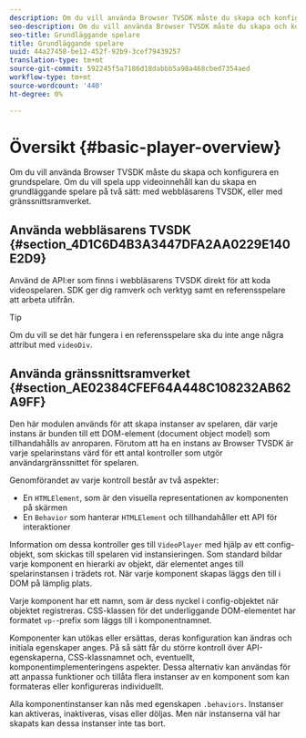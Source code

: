 ```yaml
---
description: Om du vill använda Browser TVSDK måste du skapa och konfigurera en grundspelare. Om du vill spela upp videoinnehåll kan du skapa en grundläggande spelare på två sätt med webbläsarens TVSDK eller med gränssnittets ramverk.
seo-description: Om du vill använda Browser TVSDK måste du skapa och konfigurera en grundspelare. Om du vill spela upp videoinnehåll kan du skapa en grundläggande spelare på två sätt med webbläsarens TVSDK eller med gränssnittets ramverk.
seo-title: Grundläggande spelare
title: Grundläggande spelare
uuid: 44a27458-be12-452f-92b9-3cef79439257
translation-type: tm+mt
source-git-commit: 592245f5a7186d18dabbb5a98a468cbed7354aed
workflow-type: tm+mt
source-wordcount: '440'
ht-degree: 0%

---
```



# Översikt {#basic-player-overview}

Om du vill använda Browser TVSDK måste du skapa och konfigurera en grundspelare. Om du vill spela upp videoinnehåll kan du skapa en grundläggande spelare på två sätt: med webbläsarens TVSDK, eller med gränssnittsramverket.

## Använda webbläsarens TVSDK {#section_4D1C6D4B3A3447DFA2AA0229E140E2D9}

Använd de API:er som finns i webbläsarens TVSDK direkt för att koda videospelaren. SDK ger dig ramverk och verktyg samt en referensspelare att arbeta utifrån.

>[!TIP]
>
>Om du vill se det här fungera i en referensspelare ska du inte ange några attribut med `videoDiv`.

## Använda gränssnittsramverket {#section_AE02384CFEF64A448C108232AB62A9FF}

Den här modulen används för att skapa instanser av spelaren, där varje instans är bunden till ett DOM-element (document object model) som tillhandahålls av anroparen. Förutom att ha en instans av Browser TVSDK är varje spelarinstans värd för ett antal kontroller som utgör användargränssnittet för spelaren.

Genomförandet av varje kontroll består av två aspekter:

* En `HTMLElement`, som är den visuella representationen av komponenten på skärmen
* En `Behavior` som hanterar `HTMLElement` och tillhandahåller ett API för interaktioner

Information om dessa kontroller ges till `VideoPlayer` med hjälp av ett config-objekt, som skickas till spelaren vid instansieringen. Som standard bildar varje komponent en hierarki av objekt, där elementet anges till spelarinstansen i trädets rot. När varje komponent skapas läggs den till i DOM på lämplig plats.

Varje komponent har ett namn, som är dess nyckel i config-objektet när objektet registreras. CSS-klassen för det underliggande DOM-elementet har formatet `vp-`-prefix som läggs till i komponentnamnet.

Komponenter kan utökas eller ersättas, deras konfiguration kan ändras och initiala egenskaper anges. På så sätt får du större kontroll över API-egenskaperna, CSS-klassnamnet och, eventuellt, komponentimplementeringens aspekter. Dessa alternativ kan användas för att anpassa funktioner och tillåta flera instanser av en komponent som kan formateras eller konfigureras individuellt.

Alla komponentinstanser kan nås med egenskapen `.behaviors`. Instanser kan aktiveras, inaktiveras, visas eller döljas. Men när instanserna väl har skapats kan dessa instanser inte tas bort.
